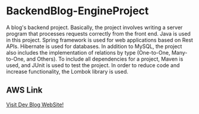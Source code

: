 # BackendBlog-EngineProject
A blog's backend project. Basically, the project involves writing a server program that processes requests correctly from the front end. Java is used in this project. Spring framework is used for web applications based on Rest APIs. Hibernate is used for databases. In addition to MySQL, the project also includes the implementation of relations by type (One-to-One, Many-to-One, and Others). To include all dependencies for a project, Maven is used, and JUnit is used to test the project.  In order to reduce code and increase functionality, the Lombok library is used.


<h2>AWS  Link</h2>
<a href="http://blogengine.eu-central-1.elasticbeanstalk.com/">Visit Dev Blog WebSite!</a>
